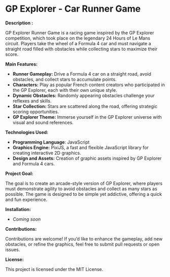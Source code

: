 # GP Explorer - Car Runner Game

**Description :**

GP Explorer Runner Game is a racing game inspired by the GP Explorer competition, which took place on the legendary 24 Hours of Le Mans circuit. Players take the wheel of a Formula 4 car and must navigate a straight road filled with obstacles while collecting stars to maximize their score.

**Main Features:**

- **Runner Gameplay:** Drive a Formula 4 car on a straight road, avoid obstacles, and collect stars to accumulate points.
- **Characters:** Play as popular French content creators who participated in the GP Explorer, each with their own unique style.
- **Dynamic Obstacles:** Randomly appearing obstacles challenge your reflexes and skills.
- **Star Collection:** Stars are scattered along the road, offering strategic scoring opportunities.
- **GP Explorer Theme:** Immerse yourself in the GP Explorer universe with visual and sound references.

**Technologies Used:**

- **Programming Language**: JavaScript
- **Graphics Engine:** PixiJS, a fast and flexible JavaScript library for creating interactive 2D graphics.
- **Design and Assets:** Creation of graphic assets inspired by GP Explorer and Formula 4 cars.

**Project Goal:**

The goal is to create an arcade-style version of GP Explorer, where players must demonstrate agility to avoid obstacles and collect as many stars as possible. The game is designed to be simple yet addictive, offering a quick and fun experience.

**Installation:**
- _Coming soon_

**Contributions:**

Contributions are welcome! If you’d like to enhance the gameplay, add new obstacles, or refine the graphics, feel free to submit pull requests or open issues.

**License:**

This project is licensed under the MIT License.
